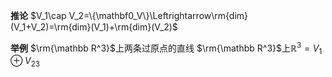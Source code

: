 **推论**
$V_1\cap V_2=\{\mathbf0_V\}\Leftrightarrow\rm{dim}(V_1+V_2)=\rm{dim}(V_1)+\rm{dim}(V_2)$

**举例**
$\rm{\mathbb R^3}$上两条过原点的直线
$\rm{\mathbb R^3}$上$\mathbb R^3=V_1\oplus V_{23}$
